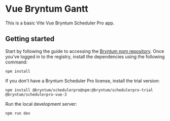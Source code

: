# Vue Bryntum Gantt 

This is a basic Vite Vue Bryntum Scheduler Pro app.

## Getting started 

 Start by following the guide to accessing the [Bryntum npm repository](https://bryntum.com/products/schedulerpro/docs/guide/SchedulerPro/npm-repository). Once you’ve logged in to the registry, install the dependencies using the following command:

```shell
npm install
```

If you don't have a Bryntum Scheduler Pro license, install the trial version:

```shell
npm install @bryntum/schedulerpro@npm:@bryntum/schedulerpro-trial @bryntum/schedulerpro-vue-3
```

Run the local development server:

```shell
npm run dev
```